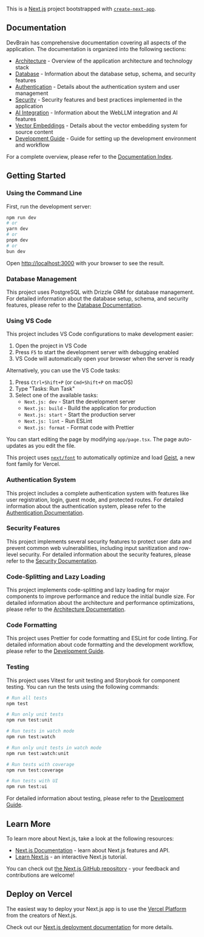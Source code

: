 This is a [Next.js](https://nextjs.org) project bootstrapped with [`create-next-app`](https://nextjs.org/docs/app/api-reference/cli/create-next-app).

## Documentation

DevBrain has comprehensive documentation covering all aspects of the application. The documentation is organized into the following sections:

- [Architecture](./docs/architecture.md) - Overview of the application architecture and technology stack
- [Database](./docs/database.md) - Information about the database setup, schema, and security features
- [Authentication](./docs/authentication.md) - Details about the authentication system and user management
- [Security](./docs/security.md) - Security features and best practices implemented in the application
- [AI Integration](./docs/ai-integration.md) - Information about the WebLLM integration and AI features
- [Vector Embeddings](./docs/vector-embeddings.md) - Details about the vector embedding system for source content
- [Development Guide](./docs/development.md) - Guide for setting up the development environment and workflow

For a complete overview, please refer to the [Documentation Index](./docs/index.md).

## Getting Started

### Using the Command Line

First, run the development server:

```bash
npm run dev
# or
yarn dev
# or
pnpm dev
# or
bun dev
```

Open [http://localhost:3000](http://localhost:3000) with your browser to see the result.

### Database Management

This project uses PostgreSQL with Drizzle ORM for database management. For detailed information about the database setup, schema, and security features, please refer to the [Database Documentation](./docs/database.md).

### Using VS Code

This project includes VS Code configurations to make development easier:

1. Open the project in VS Code
2. Press `F5` to start the development server with debugging enabled
3. VS Code will automatically open your browser when the server is ready

Alternatively, you can use the VS Code tasks:

1. Press `Ctrl+Shift+P` (or `Cmd+Shift+P` on macOS)
2. Type "Tasks: Run Task"
3. Select one of the available tasks:
    - `Next.js: dev` - Start the development server
    - `Next.js: build` - Build the application for production
    - `Next.js: start` - Start the production server
    - `Next.js: lint` - Run ESLint
    - `Next.js: format` - Format code with Prettier

You can start editing the page by modifying `app/page.tsx`. The page auto-updates as you edit the file.

This project uses [`next/font`](https://nextjs.org/docs/app/building-your-application/optimizing/fonts) to automatically optimize and load [Geist](https://vercel.com/font), a new font family for Vercel.

### Authentication System

This project includes a complete authentication system with features like user registration, login, guest mode, and protected routes. For detailed information about the authentication system, please refer to the [Authentication Documentation](./docs/authentication.md).

### Security Features

This project implements several security features to protect user data and prevent common web vulnerabilities, including input sanitization and row-level security. For detailed information about the security features, please refer to the [Security Documentation](./docs/security.md).

### Code-Splitting and Lazy Loading

This project implements code-splitting and lazy loading for major components to improve performance and reduce the initial bundle size. For detailed information about the architecture and performance optimizations, please refer to the [Architecture Documentation](./docs/architecture.md#code-splitting-and-lazy-loading).

### Code Formatting

This project uses Prettier for code formatting and ESLint for code linting. For detailed information about code formatting and the development workflow, please refer to the [Development Guide](./docs/development.md#code-formatting-and-linting).

### Testing

This project uses Vitest for unit testing and Storybook for component testing. You can run the tests using the following commands:

```bash
# Run all tests
npm test

# Run only unit tests
npm run test:unit

# Run tests in watch mode
npm run test:watch

# Run only unit tests in watch mode
npm run test:watch:unit

# Run tests with coverage
npm run test:coverage

# Run tests with UI
npm run test:ui
```

For detailed information about testing, please refer to the [Development Guide](./docs/development.md#testing).

## Learn More

To learn more about Next.js, take a look at the following resources:

- [Next.js Documentation](https://nextjs.org/docs) - learn about Next.js features and API.
- [Learn Next.js](https://nextjs.org/learn) - an interactive Next.js tutorial.

You can check out [the Next.js GitHub repository](https://github.com/vercel/next.js) - your feedback and contributions are welcome!

## Deploy on Vercel

The easiest way to deploy your Next.js app is to use the [Vercel Platform](https://vercel.com/new?utm_medium=default-template&filter=next.js&utm_source=create-next-app&utm_campaign=create-next-app-readme) from the creators of Next.js.

Check out our [Next.js deployment documentation](https://nextjs.org/docs/app/building-your-application/deploying) for more details.
